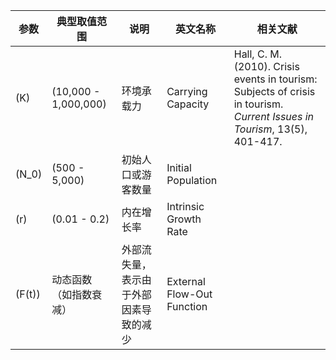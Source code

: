 | 参数     | 典型取值范围           | 说明                                   | 英文名称                 | 相关文献                                                                 |
|----------|-----------------------|--------------------------------------|--------------------------|---------------------------------------------------------------------------|
| \(K\)    | \(10,000 - 1,000,000\) | 环境承载力                             | Carrying Capacity        | Hall, C. M. (2010). Crisis events in tourism: Subjects of crisis in tourism. *Current Issues in Tourism*, 13(5), 401-417. |
| \(N_0\)  | \(500 - 5,000\)        | 初始人口或游客数量                     | Initial Population       |                                                                           |
| \(r\)    | \(0.01 - 0.2\)         | 内在增长率                             | Intrinsic Growth Rate    |                                                                           |
| \(F(t)\) | 动态函数（如指数衰减） | 外部流失量，表示由于外部因素导致的减少 | External Flow-Out Function |                                                                           |
